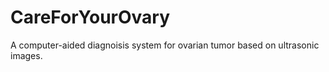# CareForYourOvary
A computer-aided diagnoisis system for ovarian tumor based on ultrasonic images.
